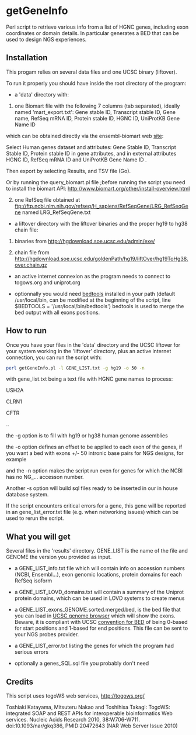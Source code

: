 # getGeneInfo
Perl script to retrieve various info from a list of HGNC genes, including exon coordinates or domain details.
In particular generates a BED that can be used to design NGS experiences.

## Installation

This progam relies on several data files and one UCSC binary (liftover).

To run it properly you should have inside the root directory of the program:

* a 'data' directory with:

1. one Biomart file with the following 7 columns (tab separated), ideally named 'mart_export.txt':
Gene stable ID,	Transcript stable ID,	Gene name,	RefSeq mRNA ID,	Protein stable ID,	HGNC ID,	UniProtKB Gene Name ID

which can be obtained directly via the ensembl-biomart web [site](http://www.ensembl.org/biomart/martview/):

Select Human genes dataset and attributes: Gene Stable ID, Transcript Stable ID, Protein stable ID in gene attributes, and in external attributes HGNC ID, RefSeq mRNA ID and UniProtKB Gene Name ID .

Then export by selecting Results, and TSV file (Go).

Or by running the query_biomart.pl file ;before running the script you need to install the biomart API: <http://www.biomart.org/other/install-overview.html>

2. one RefSeq file obtained at <ftp://ftp.ncbi.nlm.nih.gov/refseq/H_sapiens/RefSeqGene/LRG_RefSeqGene> named LRG_RefSeqGene.txt

* a liftover directory with the liftover binaries and the proper hg19 to hg38 chain file:


1. binaries from <http://hgdownload.soe.ucsc.edu/admin/exe/>

2. chain file from <http://hgdownload.soe.ucsc.edu/goldenPath/hg19/liftOver/hg19ToHg38.over.chain.gz>

* an active internet connexion as the program needs to connect to togows.org and uniprot.org

* optionnally you would need [bedtools](http://bedtools.readthedocs.io/en/latest/) installed in your path (default /usr/local/bin, can be modified at the beginning of the script, line $BEDTOOLS = '/usr/local/bin/bedtools')
bedtools is used to merge the bed output with all exons positions.

## How to run

Once you have your files in the 'data' directory and the UCSC liftover for your system working in the 'liftover' directory, plus an active internet connection, you can run the script with:

```bash
perl getGeneInfo.pl -l GENE_LIST.txt -g hg19 -o 50 -n
```

with gene_list.txt being a text file with HGNC gene names to process:

USH2A

CLRN1

CFTR

..

the -g option is to fill with hg19 or hg38 human genome assemblies

the -o option defines an offset to be applied to each exon of the genes, if you want a bed with exons +/- 50 intronic base pairs for NGS designs, for example

and the -n option makes the script run even for genes for which the NCBI has no NG_... accesson number.

Another -s option will build sql files ready to be inserted in our in house database system.

If the script encounters critical errors for a gene, this gene will be reported in an gene_list_error.txt file (e.g. when networking issues) which can be used to rerun the script.


## What you will get

Several files in the 'results' directory. GENE_LIST is the name of the file and GENOME the version you provided as input.

* a GENE_LIST_info.txt file which will contain info on accession numbers (NCBI, Ensembl...), exon genomic locations, protein domains for each RefSeq isoform

* a GENE_LIST_LOVD_domains.txt will contain a summary of the Uniprot protein domains, which can be used in LOVD systems to create menus

* a GENE_LIST_exons_GENOME.sorted.merged.bed, is the bed file that you can load in [UCSC genome browser](https://www.genome.ucsc.edu/) which will show the exons. Beware, it is compliant with UCSC [convention for BED](http://genome.ucsc.edu/blog/the-ucsc-genome-browser-coordinate-counting-systems/) of being 0-based for start positions and 1-based for end positions. This file can be sent to your NGS probes provider.

* a GENE_LIST_error.txt listing the genes for which the program had serious errors

* optionally a genes_SQL.sql file you probably don't need

## Credits

This script uses togoWS web services, http://togows.org/

Toshiaki Katayama, Mitsuteru Nakao and Toshihisa Takagi: TogoWS: integrated SOAP and REST APIs for interoperable bioinformatics Web services. Nucleic Acids Research 2010, 38:W706-W711. doi:10.1093/nar/gkq386, PMID:20472643 (NAR Web Server Issue 2010)

